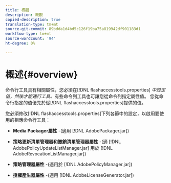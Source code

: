 ```yaml
---
title: 概觀
description: 概觀
copied-description: true
translation-type: tm+mt
source-git-commit: 89bdda1d4bd5c126f19ba75a819942df901183d1
workflow-type: tm+mt
source-wordcount: '94'
ht-degree: 0%

---
```



# 概述{#overview}

命令行工具具有相關屬性，您必須在[!DNL flashaccesstools.properties] *中設定值，然後才能運行工具。*&#x200B;有些命令列工具也可讓您從命令列指定屬性值。 您從命令行指定的值優先於從[!DNL flashaccesstools.properties]提供的值。

您必須修改[!DNL flashaccesstools.properties]下列各節中的設定，以啟用要使用的相應命令行工具：

* **Media Packager屬性** -(適用 [!DNL AdobePackager.jar])

* **策略更新清單管理器和撤銷清單管理器屬性** -(適 [!DNL AdobePolicyUpdateListManager.jar] 用於 [!DNL AdobeRevocationListManager.jar])

* **策略管理器屬性** -(適用於 [!DNL AdobePolicyManager.jar])

* **授權產生器屬性** -(適用 [!DNL AdobeLicenseGenerator.jar])

